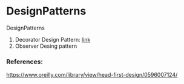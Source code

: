 # DesignPatterns
DesignPatterns

1. Decorator Design Pattern: [link](https://github.com/upasana05ghosh/DesignPatterns/tree/master/DecoratorDesignPattern)
2. Observer Desing pattern


### References:
https://www.oreilly.com/library/view/head-first-design/0596007124/
